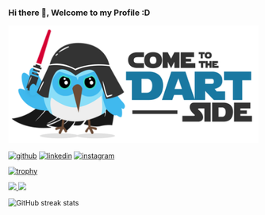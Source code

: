 ### Hi there 👋, Welcome to my Profile :D

![alt text](https://github.com/kevmoo/dart_side/blob/master/Dash%20Dart%20PNG%20%20-%20white.png?raw=true)


<!-- [![Ariefhk GitHub stats](https://github-readme-stats.vercel.app/api?username=ariefhk)](https://github.com/anuraghazra/github-readme-stats) -->
<!-- Skills: Android Programming (Kotlin/Java), Java Desktop (J2SE), Website (HTML, CSS, JS, PHP, CodeIgniter 3)

- 🌱 I’m currently learning Android Programming and Backend Website Programming (CodeIgniter 4)
- 📫 How to reach me: Ask me via Messenger or Facebook in the link below (click the icon to go to my profile) 
- 😄 Pronouns: Yang penting logikanya.  -->


[<img src='https://cdn.jsdelivr.net/npm/simple-icons@3.0.1/icons/github.svg' alt='github' height='40'>](https://github.com/ariefhk)  [<img src='https://cdn.jsdelivr.net/npm/simple-icons@3.0.1/icons/linkedin.svg' alt='linkedin' height='40'>](https://www.linkedin.com/in/arief-rachman-hakim-aa8415228//)  [<img src='https://cdn.jsdelivr.net/npm/simple-icons@3.0.1/icons/instagram.svg' alt='instagram' height='40'>](https://www.instagram.com/ariefrh.dev/)  

[![trophy](https://github-profile-trophy.vercel.app/?username=ariefhk)](https://github.com/ryo-ma/github-profile-trophy)  

<p align="left">
<a href="https://github.com/dwichan0905">
  <img height="180em" src="https://github-readme-stats-eight-theta.vercel.app/api?username=ariefhk&show_icons=true&theme=algolia&include_all_commits=true&count_private=true"/>
  <img height="180em" src="https://github-readme-stats-eight-theta.vercel.app/api/top-langs/?username=ariefhk&layout=compact&langs_count=8&theme=algolia"/>
</a>
</p>

![GitHub streak stats](https://github-readme-streak-stats.herokuapp.com/?user=ariefhk)  




<!--
**ariefhk/ariefhk** is a ✨ _special_ ✨ repository because its `README.md` (this file) appears on your GitHub profile.

Here are some ideas to get you started:

- 🔭 I’m currently working on ...
- 🌱 I’m currently learning ...
- 👯 I’m looking to collaborate on ...
- 🤔 I’m looking for help with ...
- 💬 Ask me about ...
- 📫 How to reach me: ...
- 😄 Pronouns: ...
- ⚡ Fun fact: ...
-->

